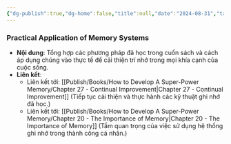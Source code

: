 ```yaml
---
{"dg-publish":true,"dg-home":false,"title":null,"date":"2024-08-31","tags":["#books","#memory","#How_to_Develop_A_Super_Power_Memory"],"Chương":"Chương26","dg-path":"Books/How to Develop A Super-Power Memory/Chapter 26 - Use the Systems.md","permalink":"/books/how-to-develop-a-super-power-memory/chapter-26-use-the-systems/","dgPassFrontmatter":true,"noteIcon":"","updated":"2025-01-30T14:26:20.326+07:00"}
---
```


### Practical Application of Memory Systems

- **Nội dung**: Tổng hợp các phương pháp đã học trong cuốn sách và cách áp dụng chúng vào thực tế để cải thiện trí nhớ trong mọi khía cạnh của cuộc sống.
- **Liên kết**:
    - Liên kết tới: [[Publish/Books/How to Develop A Super-Power Memory/Chapter 27 - Continual Improvement\|Chapter 27 - Continual Improvement]] (Tiếp tục cải thiện và thực hành các kỹ thuật ghi nhớ đã học.)
    - Liên kết tới: [[Publish/Books/How to Develop A Super-Power Memory/Chapter 20 - The Importance of Memory\|Chapter 20 - The Importance of Memory]] (Tầm quan trọng của việc sử dụng hệ thống ghi nhớ trong thành công cá nhân.)